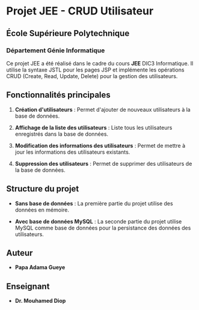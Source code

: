 # Projet JEE - CRUD Utilisateur
## École Supérieure Polytechnique
### Département Génie Informatique

Ce projet JEE a été réalisé dans le cadre du cours **JEE** DIC3 Informatique. Il utilise la syntaxe JSTL pour les pages JSP et implémente les opérations CRUD (Create, Read, Update, Delete) pour la gestion des utilisateurs.

## Fonctionnalités principales

1. **Création d'utilisateurs** : Permet d'ajouter de nouveaux utilisateurs à la base de données.
   
2. **Affichage de la liste des utilisateurs** : Liste tous les utilisateurs enregistrés dans la base de données.

3. **Modification des informations des utilisateurs** : Permet de mettre à jour les informations des utilisateurs existants.

4. **Suppression des utilisateurs** : Permet de supprimer des utilisateurs de la base de données.

## Structure du projet

- **Sans base de données** : La première partie du projet utilise des données en mémoire.
  
- **Avec base de données MySQL** : La seconde partie du projet utilise MySQL comme base de données pour la persistance des données des utilisateurs.

## Auteur

- **Papa Adama Gueye**

## Enseignant

- **Dr. Mouhamed Diop**
  
